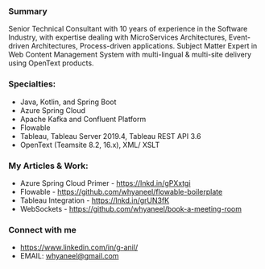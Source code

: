 ### Summary
Senior Technical Consultant with 10 years of experience in the Software Industry, with expertise dealing with MicroServices Architectures, Event-driven Architectures, Process-driven applications. Subject Matter Expert in Web Content Management System with multi-lingual & multi-site delivery using OpenText products.

### Specialties:
- Java, Kotlin, and Spring Boot
- Azure Spring Cloud
- Apache Kafka and Confluent Platform
- Flowable
- Tableau, Tableau Server 2019.4, Tableau REST API 3.6
- OpenText (Teamsite 8.2, 16.x), XML/ XSLT

### My Articles & Work:
- Azure Spring Cloud Primer - https://lnkd.in/gPXxtgi
- Flowable - https://github.com/whyaneel/flowable-boilerplate
- Tableau Integration - https://lnkd.in/grUN3fK
- WebSockets - https://github.com/whyaneel/book-a-meeting-room

### Connect with me
- https://www.linkedin.com/in/g-anil/
- EMAIL: whyaneel@gmail.com


<!--
**whyaneel/whyaneel** is a ✨ _special_ ✨ repository because its `README.md` (this file) appears on your GitHub profile.

Here are some ideas to get you started:

- 🔭 I’m currently working on ...
- 🌱 I’m currently learning ...
- 👯 I’m looking to collaborate on ...
- 🤔 I’m looking for help with ...
- 💬 Ask me about ...
- 📫 How to reach me: ...
- 😄 Pronouns: ...
- ⚡ Fun fact: ...
-->
